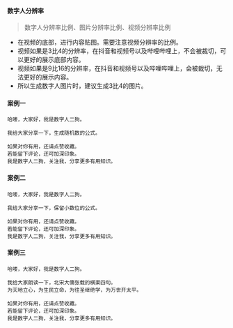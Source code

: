 #### 数字人分辨率
> 数字人分辨率比例、图片分辨率比例、视频分辨率比例
* 在视频的底部，进行内容贴图。需要注意视频分辨率的比例。
* 视频如果是3比4的分辨率，在抖音和视频号以及哔哩哔哩上，不会被裁切，可以更好的展示底部内容。
* 视频如果是9比16的分辨率，在抖音和视频号以及哔哩哔哩上，会被裁切，无法更好的展示内容。
* 所以生成数字人图片时，建议生成3比4的图片。

#### 案例一
```
哈喽，大家好，我是数字人二狗。

我给大家分享一下，生成随机数的公式。

如果对你有用，还请点赞收藏。
若能留下评论，还可加深印象。
我是数字人二狗，关注我，分享更多有用知识。
```

#### 案例二
```
哈喽，大家好，我是数字人二狗。

我给大家分享一下，保留小数位的公式。

如果对你有用，还请点赞收藏。
若能留下评论，还可加深印象。
我是数字人二狗，关注我，分享更多有用知识。
```

#### 案例三
```
哈喽，大家好，我是数字人二狗。

我给大家朗读一下，北宋大儒张载的横渠四句。
为天地立心，为生民立命，为往圣继绝学，为万世开太平。

如果对你有用，还请点赞收藏。
若能留下评论，还可加深印象。
我是数字人二狗，关注我，分享更多有用知识。
```
